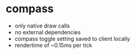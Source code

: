 # compass

- only native draw calls
- no external dependencies
- compass toggle setting saved to client locally
- rendertime of ~0.15ms per tick